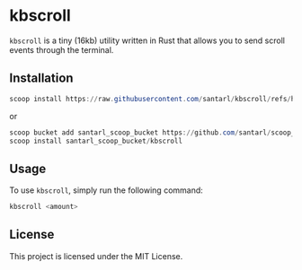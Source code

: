 # kbscroll

`kbscroll` is a tiny (16kb) utility written in Rust that allows you to send scroll events through the terminal.


## Installation

```powershell
scoop install https://raw.githubusercontent.com/santarl/kbscroll/refs/heads/main/kbscroll.json
```
or

```powershell
scoop bucket add santarl_scoop_bucket https://github.com/santarl/scoop_bucket ; 
scoop install santarl_scoop_bucket/kbscroll
```

## Usage

To use `kbscroll`, simply run the following command:

```sh
kbscroll <amount>
```

## License

This project is licensed under the MIT License.